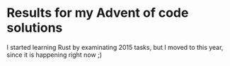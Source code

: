 # Results for my Advent of code solutions

I started learning Rust by examinating 2015 tasks, but I moved to this year, since it is happening right now ;)
